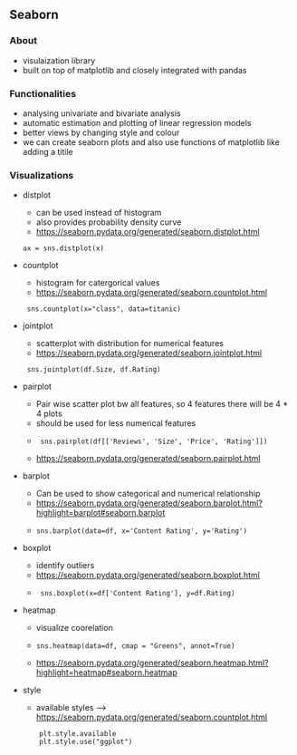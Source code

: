 ## Seaborn

### About
- visulaization library
- built on top of matplotlib and closely integrated with pandas

### Functionalities
- analysing univariate and bivariate analysis
- automatic estimation and plotting of linear regression models
- better views by changing style and colour
- we can create seaborn plots and also use functions of matplotlib like adding a titile

### Visualizations
- distplot
    - can be used instead of histogram
    - also provides probability density curve
    - https://seaborn.pydata.org/generated/seaborn.distplot.html
    ```buildoutcfg
    ax = sns.distplot(x)
    ```
- countplot
    - histogram for catergorical values
    - https://seaborn.pydata.org/generated/seaborn.countplot.html
    ```buildoutcfg
     sns.countplot(x="class", data=titanic)
    ```
  
- jointplot
  - scatterplot with distribution for numerical features
  - https://seaborn.pydata.org/generated/seaborn.jointplot.html
  ```buildoutcfg
   sns.jointplot(df.Size, df.Rating)
  ```
- pairplot
  - Pair wise scatter plot bw all features, so 4 features there will be 4 * 4 plots
  - should be used for less numerical features
  - ```buildoutcfg
     sns.pairplot(df[['Reviews', 'Size', 'Price', 'Rating']])
    ```
  - https://seaborn.pydata.org/generated/seaborn.pairplot.html

- barplot
  - Can be used to show categorical and numerical relationship
  - https://seaborn.pydata.org/generated/seaborn.barplot.html?highlight=barplot#seaborn.barplot  
  - ```
    sns.barplot(data=df, x='Content Rating', y='Rating')
    ```

- boxplot
  - identify outliers
  - https://seaborn.pydata.org/generated/seaborn.boxplot.html
  - ```
     sns.boxplot(x=df['Content Rating'], y=df.Rating)
    ```
- heatmap
  - visualize coorelation
  - ```
    sns.heatmap(data=df, cmap = "Greens", annot=True)
    ```
  - https://seaborn.pydata.org/generated/seaborn.heatmap.html?highlight=heatmap#seaborn.heatmap

- style
    - available styles --> https://seaborn.pydata.org/generated/seaborn.countplot.html
    ```
        plt.style.available
        plt.style.use("ggplot")  
    ```